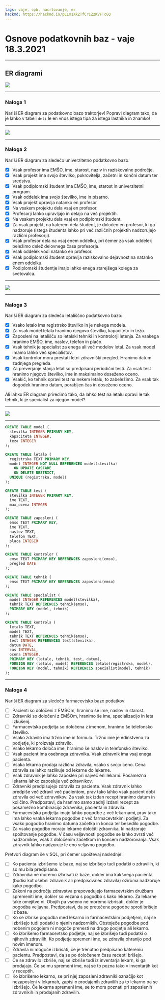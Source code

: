 ```yaml
---
tags: vaje, opb, nacrtovanje, er
hackmd: https://hackmd.io/pLLm1XkZTfCr1Z2KVFTcGQ
---
```

# Osnove podatkovnih baz - vaje 18.3.2021

---

## ER diagrami

[![](https://jaanos.github.io/OPB/zapiski/2021/2021-03-18/ER.png)](https://jaanos.github.io/OPB/zapiski/2021/2021-03-18/ER.dia)

---

### Naloga 1

Nariši ER diagram za podatkovno bazo traktorjev! Popravi diagram tako, da je lahko v tabeli `deli` le en vnos istega tipa za istega lastnika in znamko!

----

[![](https://jaanos.github.io/OPB/zapiski/2021/2021-03-18/traktorji.png)](https://jaanos.github.io/OPB/zapiski/2021/2021-03-18/traktorji.dia)

---

### Naloga 2

Nariši ER diagram za sledečo univerzitetno podatkovno bazo:

- [x] Vsak profesor ima EMŠO, ime, starost, naziv in raziskovalno področje.
- [x] Vsak projekt ima svojo številko, pokrovitelja, začetni in končni datum ter sredstva.
- [x] Vsak podiplomski študent ima EMŠO, ime, starost in univerzitetni program.
- [x] Vsak oddelek ima svojo številko, ime in pisarno.
- [x] Vsak projekt upravlja natanko en profesor
- [x] Na vsakem projektu dela vsaj en profesor.
- [x] Profesorji lahko upravljajo in delajo na več projektih.
- [x] Na vsakem projektu dela vsaj en podiplomski študent.
- [x] Za vsak projekt, na katerem dela študent, je določen en profesor, ki ga nadzoruje (istega študenta lahko pri več različnih projektih nadzorujejo različni profesorji).
- [x] Vsak profesor dela na vsaj enem oddelku, pri čemer za vsak oddelek beležimo delež delovnega časa profesorja.
- [x] Vsak oddelek vodi natanko en profesor.
- [x] Vsak podiplomski študent opravlja raziskovalno dejavnost na natanko enem oddelku.
- [x] Podiplomski študentje imajo lahko enega starejšega kolega za svetovalca.

----

[![](https://jaanos.github.io/OPB/zapiski/2021/2021-03-18/univerza.png)](https://jaanos.github.io/OPB/zapiski/2021/2021-03-18/univerza.dia)

---

### Naloga 3

Nariši ER diagram za sledečo letališčno podatkovno bazo:

- [x] Vsako letalo ima registrsko številko in je nekega modela.
- [x] Za vsak model letala hranimo njegovo številko, kapaciteto in težo.
- [x] Zaposleni na letališču so letalski tehniki in kontrolorji letenja. Za vsakega hranimo EMŠO, ime, naslov, telefon in plačo.
- [x] Vsak tehnik je specialist za enega ali več modelov letal. Za vsak model imamo lahko več specialistov.
- [x] Vsak kontrolor mora prestati letni zdravniški pregled. Hranimo datum zadnjega pregleda.
- [x] Za preverjanje stanja letal so predpisani periodični testi. Za vsak test hranimo njegovo številko, ime in maksimalno doseženo oceno.
- [x] Vsakič, ko tehnik opravi test na nekem letalu, to zabeležimo. Za vsak tak dogodek hranimo datum, porabljen čas in doseženo oceno.

Ali lahko ER diagram priredimo tako, da lahko test na letalu opravi le tak tehnik, ki je specialist za njegov model?

----

[![](https://jaanos.github.io/OPB/zapiski/2021/2021-03-18/letalisce.png)](https://jaanos.github.io/OPB/zapiski/2021/2021-03-18/letalisce.dia)

----

```sql
CREATE TABLE model (
  stevilka INTEGER PRIMARY KEY,
  kapaciteta INTEGER,
  teza INTEGER
);

CREATE TABLE letalo (
  registrska TEXT PRIMARY KEY,
  model INTEGER NOT NULL REFERENCES model(stevilka)
    ON UPDATE CASCADE
    ON DELETE RESTRICT,
  UNIQUE (registrska, model)
);

CREATE TABLE test (
  stevilka INTEGER PRIMARY KEY,
  ime TEXT,
  max_ocena INTEGER
);

CREATE TABLE zaposleni (
  emso TEXT PRIMARY KEY,
  ime TEXT,
  naslov TEXT,
  telefon TEXT,
  placa INTEGER
);

CREATE TABLE kontrolor (
  emso TEXT PRIMARY KEY REFERENCES zaposleni(emso),
  pregled DATE
);

CREATE TABLE tehnik (
  emso TEXT PRIMARY KEY REFERENCES zaposleni(emso)
);

CREATE TABLE specialist (
  model INTEGER REFERENCES model(stevilka),
  tehnik TEXT REFERENCES tehnik(emso),
  PRIMARY KEY (model, tehnik)
);

CREATE TABLE kontrola (
  letalo TEXT,
  model TEXT,
  tehnik TEXT REFERENCES tehnik(emso),
  test INTEGER REFERENCES test(stevilka),
  datum DATE,
  cas INTERVAL,
  ocena INTEGER,
  PRIMARY KEY (letalo, tehnik, test, datum),
  FOREIGN KEY (letalo, model) REFERENCES letalo(registrska, model),
  FOREIGN KEY (model, tehnik) REFERENCES specialist(model, tehnik)
);
```

---

### Naloga 4

Nariši ER diagram za sledečo farmacevtsko bazo podatkov:

- [ ] Pacienti so določeni z EMŠOm, hranimo še ime, naslov in starost.
- [ ] Zdravniki so določeni z EMŠOm, hranimo še ime, specializacijo in leta izkušenj.
- [ ] Farmacevtska podjetja so določena z imenom, hranimo še telefonsko številko.
- [ ] Vsako zdravilo ima tržno ime in formulo. Tržno ime je edinstveno za podjetje, ki proizvaja zdravilo.
- [ ] Vsako lekarno določa ime, hranimo še naslov in telefonsko številko.
- [ ] Vsak pacient ima osebnega zdravnika. Vsak zdravnik ima vsaj enega pacienta.
- [ ] Vsaka lekarna prodaja različna zdravila, vsako s svojo ceno. Cena zdravila se lahko razlikuje od lekarne do lekarne.
- [ ] Vsak zdravnik je lahko zaposlen pri največ eni lekarni. Posamezna lekarna lahko zaposluje več zdravnikov.
- [ ] Zdravniki predpisujejo zdravila za paciente. Vsak zdravnik lahko predpiše več zdravil več pacientom, prav tako lahko vsak pacient dobi zdravila od več zdravnikov. Za vsak tak izdan recept hranimo datum in količino. Predpostavi, da hranimo samo zadnji izdani recept za posamezno kombinacijo zdravnika, pacienta in zdravila.
- [ ] Farmacevtska podjetja imajo lahko pogodbe z več lekarnami, prav tako ima lahko vsaka lekarna pogodbe z več farmacevtskimi podjetji. Za vsako pogodbo hranimo datuma začetka in konca ter besedilo pogodbe.
- [ ] Za vsako pogodbo morajo lekarne določiti zdravnika, ki nadzoruje spoštovanje pogodbe. V času veljavnosti pogodbe se lahko zvrsti več nadzornikov, vsak z določenim začetkom in koncem nadzorovanja. Vsak zdravnik lahko nadzoruje le eno veljavno pogodbo.

Pretvori diagram še v SQL, pri čemer upoštevaj naslednje:

- [ ] Ko pacienta izbrišemo iz baze, naj se izbrišejo tudi podatki o zdravilih, ki so mu bila predpisana.
- [ ] Zdravnika ne moremo izbrisati iz baze, dokler ima kakšnega pacienta (bodisi kot osebni zdravnik ali predpisovalec zdravila) oziroma nadzoruje kako pogodbo.
- [ ] Zakoni na področju zdravstva prepovedujejo farmacevtskim družbam spremeniti ime, dokler so vezana s pogodbo s kako lekarno. Za lekarne take omejitve ni. Obojih pa vseeno ne moremo izbrisati, dokler je pogodba veljavna. Predpostavi, da se pretečene pogodbe sproti brišejo iz baze.
- [ ] Ko se izbriše pogodba med lekarno in farmacevtskim podjetjem, naj se izbrišejo tudi podatki o njenih nadzornikih. Obstoječe pogodbe pod nobenim pogojem ni mogoče prenesti na drugo podjetje ali lekarno.
- [ ] Ko izbrišemo farmacevtsko podjetje, naj se izbrišejo tudi podatki o njihovih zdravilih. Ko podjetje spremeni ime, se zdravila ohranijo pod novim imenom.
- [ ] Zdravila ni mogoče izbrisati, če je trenutno predpisano kateremu pacientu. Predpostavi, da se po določenem času recepti brišejo.
- [ ] Če se zdravilo izbriše, naj se izbriše tudi iz inventarja lekarn, ki ga prodajajo. Če se mu spremeni ime, naj se to pozna tako v inventarjih kot v receptih.
- [ ] Ko izbrišemo lekarno, se pri njej zaposleni zdravniki označijo kot nezaposleni v lekarnah, zapisi o prodajanih zdravilih za to lekarno pa se izbrišejo. Če lekarna spremeni ime, se to mora poznati pri zaposlenih zdravnikih in prodajanih zdravilih.